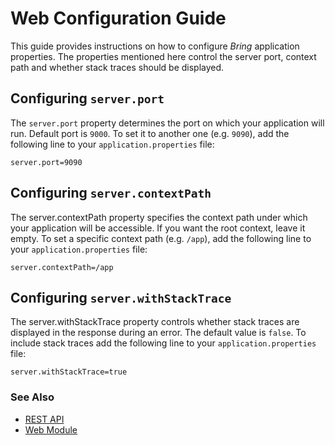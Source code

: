 # Web Configuration Guide

This guide provides instructions on how to configure *Bring* application properties. 
The properties mentioned here control the server port, context path and whether stack traces should be displayed.

## Configuring `server.port`

The `server.port` property determines the port on which your application will run. 
Default port is `9000`. To set it to another one (e.g. `9090`), add the following line to your `application.properties` file:

```properties
server.port=9090
```

## Configuring `server.contextPath`
The server.contextPath property specifies the context path under which your application will be accessible. 
If you want the root context, leave it empty. To set a specific context path (e.g. `/app`), add the following line to your `application.properties` file:

```properties
server.contextPath=/app
```

## Configuring `server.withStackTrace`
The server.withStackTrace property controls whether stack traces are displayed in the response during an error. 
The default value is `false`. To include stack traces add the following line to your `application.properties` file:

```properties
server.withStackTrace=true
```

### See Also
- [REST API](../servlet/RestApi.md)
- [Web Module](../../Web.md)

